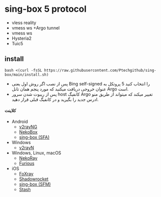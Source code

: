 # sing-box 5 protocol 
- vless reality
- vmess ws +Argo tunnel
- vmess ws
- Hysteria2
- Tuic5

## install
```
bash <(curl -fsSL https://raw.githubusercontent.com/Ptechgithub/sing-box/main/install.sh)
```
- پس از نصب اگر روش اول یعنی Bing self-signed را انتخاب کنید 5 پروتکل به عنوان خروجی دریافت میکنید که مورد پنجم همان تانل Argo است.
- پس از ریبوت شدن سرور host کانفیگ Argo تغییر میکند که میتواند از طریق منو ادرس جدید را بگیرید و در کانفیگ قبلی قرار دهید.


#### کلاینت
- Android
  - [v2rayNG](https://github.com/2dust/v2rayNg/releases)
  - [NekoBox](https://github.com/MatsuriDayo/NekoBoxForAndroid/releases)
  - [sing-box (SFA)](https://github.com/SagerNet/sing-box/releases)
- Windows
  - [v2rayN](https://github.com/2dust/v2rayN/releases)
- Windows, Linux, macOS
  - [NekoRay](https://github.com/MatsuriDayo/nekoray/releases)
  - [Furious](https://github.com/LorenEteval/Furious/releases)
- iOS
  - [FoXray](https://apps.apple.com/app/foxray/id6448898396)
  - [Shadowrocket](https://apps.apple.com/app/shadowrocket/id932747118)
  - [sing-box (SFM)](https://github.com/SagerNet/sing-box/releases)
  - [Stash](https://apps.apple.com/app/stash/id1596063349)
